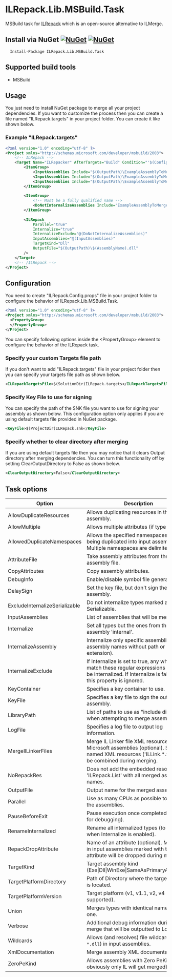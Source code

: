 # ILRepack.Lib.MSBuild.Task

MSBuild task for [ILRepack](https://github.com/gluck/il-repack) which is an open-source alternative to ILMerge.

## Install via NuGet [![NuGet](https://img.shields.io/nuget/v/ILRepack.Lib.MSBuild.Task.svg)](https://www.nuget.org/packages/ILRepack.Lib.MSBuild.Task/) [![NuGet](https://img.shields.io/nuget/dt/ILRepack.Lib.MSBuild.Task.svg)](https://www.nuget.org/packages/ILRepack.Lib.MSBuild.Task/)

      Install-Package ILRepack.Lib.MSBuild.Task

## Supported build tools

* MSBuild

## Usage

You just need to install NuGet package to merge all your project dependencies. If you want to customize the process then
you can create a file named "ILRepack.targets" in your project folder. You can create it like shown below.

### Example "ILRepack.targets"

```xml
<?xml version="1.0" encoding="utf-8" ?>
<Project xmlns="http://schemas.microsoft.com/developer/msbuild/2003">
    <!-- ILRepack -->
    <Target Name="ILRepacker" AfterTargets="Build" Condition="'$(Configuration)' == 'Release'">
        <ItemGroup>
            <InputAssemblies Include="$(OutputPath)\ExampleAssemblyToMerge1.dll" />
            <InputAssemblies Include="$(OutputPath)\ExampleAssemblyToMerge2.dll" />
            <InputAssemblies Include="$(OutputPath)\ExampleAssemblyToMerge3.dll" />
        </ItemGroup>
    
        <ItemGroup>
            <!-- Must be a fully qualified name -->
            <DoNotInternalizeAssemblies Include="ExampleAssemblyToMerge3" />
        </ItemGroup>
    
        <ILRepack
            Parallel="true"
            Internalize="true"
            InternalizeExclude="@(DoNotInternalizeAssemblies)"
            InputAssemblies="@(InputAssemblies)"
            TargetKind="Dll"
            OutputFile="$(OutputPath)\$(AssemblyName).dll"
        />
    </Target>
    <!-- /ILRepack -->
</Project>
```

## Configuration

You need to create "ILRepack.Config.props" file in your project folder to configure the behavior of
ILRepack.Lib.MSBuild.Task.

```xml
<?xml version="1.0" encoding="utf-8" ?>
<Project xmlns="http://schemas.microsoft.com/developer/msbuild/2003">
  <PropertyGroup>
  </PropertyGroup>
</Project>
```

You can specify following options inside the &lt;PropertyGroup&gt; element to configure the behavior of the ILRepack
task.

### Specify your custom Targets file path

If you don't want to add "ILRepack.targets" file in your project folder then you can specify your targets file path as
shown below.

```xml
<ILRepackTargetsFile>$(SolutionDir)ILRepack.targets</ILRepackTargetsFile>
```

### Specify Key File to use for signing

You can specify the path of the SNK file you want to use for signing your assembly as shown below. This configuration
option only applies if you are using default targets file provided in NuGet package.

```xml
<KeyFile>$(ProjectDir)ILRepack.snk</KeyFile>
```

### Specify whether to clear directory after merging

If you are using default targets file then you may notice that it clears Output directory after merging dependencies.
You can turn this functionality off by setting ClearOutputDirectory to False as shown below.

```xml
<ClearOutputDirectory>False</ClearOutputDirectory>
```

## Task options

| Option                         | Description                                                                                                                                                |
|--------------------------------|------------------------------------------------------------------------------------------------------------------------------------------------------------|
| AllowDuplicateResources        | Allows duplicating resources in the output assembly.                                                                                                       |
| AllowMultiple                  | Allows multiple attributes (if type allows).                                                                                                               |
| AllowedDuplicateNamespaces     | Allows the specified namespaces from being duplicated into input assemblies. Multiple namespaces are delimited by ",".                                     |
| AttributeFile                  | Take assembly attributes from the given assembly file.                                                                                                     |
| CopyAttributes                 | Copy assembly attributes.                                                                                                                                  |
| DebugInfo                      | Enable/disable symbol file generation.                                                                                                                     |
| DelaySign                      | Set the key file, but don't sign the assembly.                                                                                                             |
| ExcludeInternalizeSerializable | Do not internalize types marked as Serializable.                                                                                                           |
| InputAssemblies                | List of assemblies that will be merged.                                                                                                                    |
| Internalize                    | Set all types but the ones from the first assembly 'internal'.                                                                                             |
| InternalizeAssembly            | Internalize only specific assemblies (list of assembly names without path or extension).                                                                   |
| InternalizeExclude             | If Internalize is set to true, any which match these regular expressions will not be internalized. If Internalize is false, then this property is ignored. |
| KeyContainer                   | Specifies a key container to use.                                                                                                                          |
| KeyFile                        | Specifies a key file to sign the output assembly.                                                                                                          |
| LibraryPath                    | List of paths to use as "include directories" when attempting to merge assemblies.                                                                         |
| LogFile                        | Specifies a log file to output log information.                                                                                                            |
| MergeIlLinkerFiles             | Merge IL Linker file XML resources from Microsoft assemblies (optional). Same-named XML resources ('ILLink.*.xml') will be combined during merging.        |
| NoRepackRes                    | Does not add the embedded resource 'ILRepack.List' with all merged assembly names.                                                                         |
| OutputFile                     | Output name for the merged assembly.                                                                                                                       |
| Parallel                       | Use as many CPUs as possible to merge the assemblies.                                                                                                      |
| PauseBeforeExit                | Pause execution once completed (good for debugging).                                                                                                       |
| RenameInternalized             | Rename all internalized types (to be used when Internalize is enabled).                                                                                    |
| RepackDropAttribute            | Name of an attribute (optional). Members in input assemblies marked with this attribute will be dropped during merging.                                    |
| TargetKind                     | Target assembly kind (Exe\|Dll\|WinExe\|SameAsPrimaryAssembly)                                                                                             |
| TargetPlatformDirectory        | Path of Directory where the target platform is located.                                                                                                    |
| TargetPlatformVersion          | Target platform (v1, v1.1, v2, v4 supported).                                                                                                              |
| Union                          | Merges types with identical names into one.                                                                                                                |
| Verbose                        | Additional debug information during the merge that will be outputted to LogFile.                                                                           |
| Wildcards                      | Allows (and resolves) file wildcards (e.g., `*.dll`) in input assemblies.                                                                                  |
| XmlDocumentation               | Merge assembly XML documentation.                                                                                                                          |
| ZeroPeKind                     | Allows assemblies with Zero PeKind (but obviously only IL will get merged).                                                                                |
